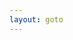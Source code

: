 ```yaml
---
layout: goto
---
```

<!-- Identify UA then redirect -->
<script>
    window.location.href = "{% link _posts/aiqiyi/2018-7-15-aiqiyi.md %}"
</script>